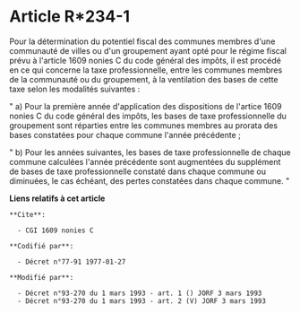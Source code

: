 # Article R*234-1

Pour la détermination du potentiel fiscal des communes membres d'une communauté de villes ou d'un groupement ayant opté pour
le régime fiscal prévu à l'article 1609 nonies C du code général des impôts, il est procédé en ce qui concerne la taxe
professionnelle, entre les communes membres de la communauté ou du groupement, à la ventilation des bases de cette taxe selon
les modalités suivantes :

" a) Pour la première année d'application des dispositions de l'artice 1609 nonies C du code général des impôts, les bases de
taxe professionnelle du groupement sont réparties entre les communes membres au prorata des bases constatées pour chaque
commune l'année précédente ;

" b) Pour les années suivantes, les bases de taxe professionnelle de chaque commune calculées l'année précédente sont
augmentées du supplément de bases de taxe professionnelle constaté dans chaque commune ou diminuées, le cas échéant, des
pertes constatées dans chaque commune. "

**Liens relatifs à cet article**

	**Cite**:

	  - CGI 1609 nonies C

	**Codifié par**:

	  - Décret n°77-91 1977-01-27

	**Modifié par**:

	  - Décret n°93-270 du 1 mars 1993 - art. 1 () JORF 3 mars 1993
	  - Décret n°93-270 du 1 mars 1993 - art. 2 (V) JORF 3 mars 1993
